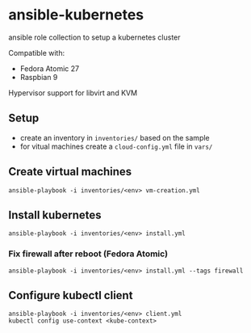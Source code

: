 # ansible-kubernetes

ansible role collection to setup a kubernetes cluster

Compatible with:
- Fedora Atomic 27
- Raspbian 9

Hypervisor support for libvirt and KVM

## Setup

- create an inventory in `inventories/` based on the sample
- for vitual machines create a `cloud-config.yml` file in `vars/`

## Create virtual machines

    ansible-playbook -i inventories/<env> vm-creation.yml

## Install kubernetes

    ansible-playbook -i inventories/<env> install.yml

### Fix firewall after reboot (Fedora Atomic)

    ansible-playbook -i inventories/<env> install.yml --tags firewall

## Configure kubectl client

    ansible-playbook -i inventories/<env> client.yml
    kubectl config use-context <kube-context>